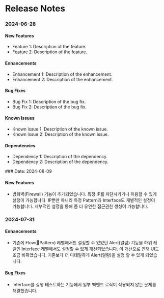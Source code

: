 # Release Notes

<p style="display:none;">

### 2024-06-28

#### New Features

- Feature 1: Description of the feature.
- Feature 2: Description of the feature.

#### Enhancements

- Enhancement 1: Description of the enhancement.
- Enhancement 2: Description of the enhancement.

#### Bug Fixes

- Bug Fix 1: Description of the bug fix.
- Bug Fix 2: Description of the bug fix.

#### Known Issues

- Known Issue 1: Description of the known issue.
- Known Issue 2: Description of the known issue.

#### Dependencies

- Dependency 1: Description of the dependency.
- Dependency 2: Description of the dependency.

</p>
### Date: 2024-08-09

#### New Features

- 방화벽(Firewall) 기능이 추가되었습니다. 특정 IP를 차단시키거나 허용할 수 있게 설정이 가능합니다. IP뿐만 아니라 특정 Pattern과 Interface도 개별적인 설정이 가능합니다. 세부적인 설정을 통해 좀 더 유연한 접근권한 생성이 가능합니다.

### 2024-07-31

#### Enhancements

- 기존에 Flow(Pattern) 레벨에서만 설정할 수 있었던 Alert(알람) 기능을 하위 레벨인 Interface 레벨에서도 설정할 수 있게 개선되었습니다. 이 개선으로 인해 UI도 조금 바뀌었습니다. 기존보다 더 디테일하게 Alert(알람)을 설정 할 수 있게 되었습니다.

#### Bug Fixes

- Interface를 실행 테스트하는 기능에서 일부 백엔드 로직이 적용되지 않는 문제를 해결했습니다.
